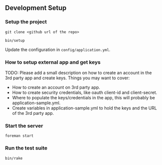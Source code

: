 ## Development Setup

 ### Setup the project
 ```
git clone <github url of the repo>

bin/setup
```
Update the configuration in `config/application.yml`.

 ### How to setup external app and get keys
 TODO: Please add a small description on how to create an account in the 3rd party app and create keys.
 Things you may want to cover:
 - How to create an account on 3rd party app.
 - How to create security credentials, like oauth client-id and client-secret.
 - Where to populate the keys/credentials in the app, this will probably be application-sample.yml.
 - Create variables in application-sample.yml to hold the keys and the URL of the 3rd party app. 

 ### Start the server
 ```
foreman start
```

 ### Run the test suite

 ```
bin/rake
```
